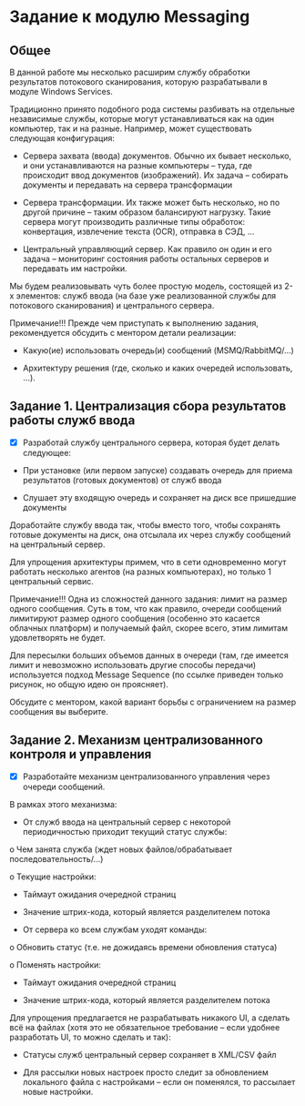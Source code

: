 # Задание к модулю Messaging

## Общее

В данной работе мы несколько расширим службу обработки результатов потокового сканирования, которую разрабатывали в модуле Windows Services.

Традиционно принято подобного рода системы разбивать на отдельные независимые службы, которые могут устанавливаться как на один компьютер, так и на разные. Например, может существовать следующая конфигурация:

* Сервера захвата (ввода) документов. Обычно их бывает несколько, и они устанавливаются на разные компьютеры – туда, где происходит ввод документов (изображений). Их задача – собирать документы и передавать на сервера трансформации

* Сервера трансформации. Их также может быть несколько, но по другой причине – таким образом балансируют нагрузку. Такие сервера могут производить различные типы обработок: конвертация, извлечение текста (OCR), отправка в СЭД, …

* Центральный управляющий сервер. Как правило он один и его задача – мониторинг состояния работы остальных серверов и передавать им настройки.

Мы будем реализовывать чуть более простую модель, состоящей из 2-х элементов: служб ввода (на базе уже реализованной службы для потокового сканирования) и центрального сервера.

Примечание!!! Прежде чем приступать к выполнению задания, рекомендуется обсудить с ментором детали реализации:

* Какую(ие) использовать очередь(и) сообщений (MSMQ/RabbitMQ/…)

* Архитектуру решения (где, сколько и каких очередей использовать, …).

## Задание 1. Централизация сбора результатов работы служб ввода

- [X] Разработай службу центрального сервера, которая будет делать следующее:

* При установке (или первом запуске) создавать очередь для приема результатов (готовых документов) от служб ввода

* Слушает эту входящую очередь и сохраняет на диск все пришедшие документы

Доработайте службу ввода так, чтобы вместо того, чтобы сохранять готовые документы на диск, она отсылала их через службу сообщений на центральный сервер.

Для упрощения архитектуры примем, что в сети одновременно могут работать несколько агентов (на разных компьютерах), но только 1 центральный сервис.

Примечание!!! Одна из сложностей данного задания: лимит на размер одного сообщения. Суть в том, что как правило, очереди сообщений лимитируют размер одного сообщения (особенно это касается облачных платформ) и получаемый файл, скорее всего, этим лимитам удовлетворять не будет.

Для пересылки больших объемов данных в очереди (там, где имеется лимит и невозможно использовать другие способы передачи) используется подход Message Sequence (по ссылке приведен только рисунок, но общую идею он проясняет).

Обсудите с ментором, какой вариант борьбы с ограничением на размер сообщения вы выберите.

## Задание 2. Механизм централизованного контроля и управления

- [X] Разработайте механизм централизованного управления через очереди сообщений.

В рамках этого механизма:

* От служб ввода на центральный сервер с некоторой периодичностью приходит текущий статус службы:

o Чем занята служба (ждет новых файлов/обрабатывает последовательность/…)

o Текущие настройки:

* Таймаут ожидания очередной страниц

* Значение штрих-кода, который является разделителем потока

* От сервера ко всем службам уходят команды:

o Обновить статус (т.е. не дожидаясь времени обновления статуса)

o Поменять настройки:

* Таймаут ожидания очередной страниц

* Значение штрих-кода, который является разделителем потока

Для упрощения предлагается не разрабатывать никакого UI, а сделать всё на файлах (хотя это не обязательное требование – если удобнее разработать UI, то можно сделать и так):

* Статусы служб центральный сервер сохраняет в XML/CSV файл

* Для рассылки новых настроек просто следит за обновлением локального файла с настройками – если он поменялся, то рассылает новые настройки.